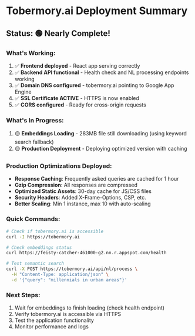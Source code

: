 # Tobermory.ai Deployment Summary

## Status: 🟢 Nearly Complete!

### What's Working:
1. ✅ **Frontend deployed** - React app serving correctly
2. ✅ **Backend API functional** - Health check and NL processing endpoints working
3. ✅ **Domain DNS configured** - tobermory.ai pointing to Google App Engine
4. ✅ **SSL Certificate ACTIVE** - HTTPS is now enabled
5. ✅ **CORS configured** - Ready for cross-origin requests

### What's In Progress:
1. 🟡 **Embeddings Loading** - 283MB file still downloading (using keyword search fallback)
2. 🟡 **Production Deployment** - Deploying optimized version with caching

### Production Optimizations Deployed:
- **Response Caching**: Frequently asked queries are cached for 1 hour
- **Gzip Compression**: All responses are compressed
- **Optimized Static Assets**: 30-day cache for JS/CSS files
- **Security Headers**: Added X-Frame-Options, CSP, etc.
- **Better Scaling**: Min 1 instance, max 10 with auto-scaling

### Quick Commands:
```bash
# Check if tobermory.ai is accessible
curl -I https://tobermory.ai

# Check embeddings status
curl https://feisty-catcher-461000-g2.nn.r.appspot.com/health

# Test semantic search
curl -X POST https://tobermory.ai/api/nl/process \
  -H "Content-Type: application/json" \
  -d '{"query": "millennials in urban areas"}'
```

### Next Steps:
1. Wait for embeddings to finish loading (check health endpoint)
2. Verify tobermory.ai is accessible via HTTPS
3. Test the application functionality
4. Monitor performance and logs